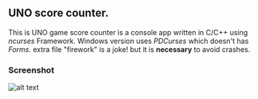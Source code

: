 ## UNO score counter.
This is UNO game score counter is a console app written in C/C++ using _ncurses_ Framework. Windows version uses _PDCurses_ which doesn't has _Forms_.
extra file "firework" is a joke! but it is **necessary** to avoid crashes. 

### Screenshot
![alt text](https://photos.google.com/photo/AF1QipPMbBpHHjJHEYz14OULtoX3keTLLp_RQZSU-CQ8)
